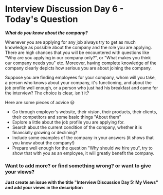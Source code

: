 # Interview Discussion Day 6 - Today's Question

**_What do you know about the company?_**

Whenever you are applying for any job always try to get as much knowledge as possible about the company and the role you are applying. There are high chances that you will be encountered with questions like "Why are you applying in our company only?", or "What makes you think our company needs you" etc. Moreover, having complete knowledge of the company clearly depicts how serious you are about joining the company. 

Suppose you are finding employees for your company, whom will you take, a person who knows about your company, it's functioning, and about the job profile well enough, or a person who just had his breakfast and came for the interview? The choice is clear, isn't it?

Here are some pieces of advice 😃 
- Go through employer's website, their vision, their products, their clients, their competitors and some basic things "About them"
- Explore a little about the job profile you are applying for.
- Search about the current condition of the company, whether it is financially growing or declining?
- Include some examples of the company in your answers (it shows that you know about the company!)
- Prepare well enough for the question "Why should we hire you", try to show that with you as an employee, it will greatly benefit the company.

### Want to add more? or find something wrong? or want to give your views?

**Just create an issue with the title "Interview Discussion Day 5: My Views" and add your views in the description**